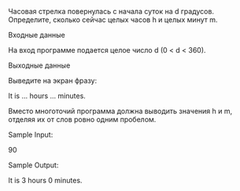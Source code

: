 

Часовая стрелка повернулась с начала суток на d градусов. Определите, сколько сейчас целых часов h и целых минут m.

Входные данные

На вход программе подается целое число d (0 < d < 360).

Выходные данные

Выведите на экран фразу:

It is ... hours ... minutes.

Вместо многоточий программа должна выводить значения h и m, отделяя их от слов ровно одним пробелом.

Sample Input:

90

Sample Output:

It is 3 hours 0 minutes.

